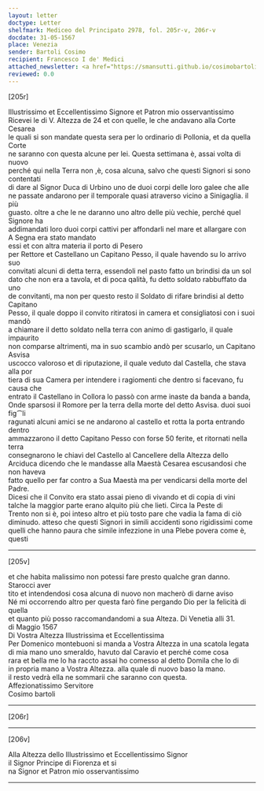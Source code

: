 ```yaml
---
layout: letter
doctype: Letter
shelfmark: Mediceo del Principato 2978, fol. 205r-v, 206r-v
docdate: 31-05-1567
place: Venezia
sender: Bartoli Cosimo
recipient: Francesco I de' Medici
attached_newsletter: <a href="https://smansutti.github.io/cosimobartoli/texts/3080_018/">3080_018</a>
reviewed: 0.0
---
```


[205r]  
  
  
Illustrissimo et Eccellentissimo Signore et Patron mio osservantissimo  
Ricevei le di V. Altezza de 24 et con quelle, le che andavano alla Corte Cesarea  
le quali si son mandate questa sera per lo ordinario di Pollonia, et da quella Corte  
ne saranno con questa alcune per lei. Questa settimana è, assai volta di nuovo  
perché qui nella Terra non ,è, cosa alcuna, salvo che questi Signori si sono contentati  
di dare al Signor Duca di Urbino uno de duoi corpi delle loro galee che alle  
ne passate andarono per il temporale quasi atraverso vicino a Sinigaglia. il più  
guasto. oltre a che le ne daranno uno altro delle più vechie, perché quel Signore ha  
addimandati loro duoi corpi cattivi per affondarli nel mare et allargare con  
A Segna era stato mandato  
essi et con altra materia il porto di Pesero  
per Rettore et Castellano un Capitano Pesso, il quale havendo su lo arrivo suo  
convitati alcuni di detta terra, essendoli nel pasto fatto un brindisi da un sol  
dato che non era a tavola, et di poca qalità, fu detto soldato rabbuffato da uno  
de convitanti, ma non per questo resto il Soldato di rifare brindisi al detto Capitano  
Pesso, il quale doppo il convito ritiratosi in camera et consigliatosi con i suoi mandò  
a chiamare il detto soldato nella terra con animo di gastigarlo, il quale impaurito  
non comparse altrimenti, ma in suo scambio andò per scusarlo, un Capitano Asvisa  
uscocco valoroso et di riputazione, il quale veduto dal Castella, che stava alla por  
tiera di sua Camera per intendere i ragiomenti che dentro si facevano, fu causa che  
entrato il Castellano in Collora lo passò con arme inaste da banda a banda,  
Onde sparsosi il Romore per la terra della morte del detto Asvisa. duoi suoi fig⁀li  
ragunati alcuni amici se ne andarono al castello et rotta la porta entrando dentro  
ammazzarono il detto Capitano Pesso con forse 50 ferite, et ritornati nella terra  
consegnarono le chiavi del Castello al Cancellere della Altezza dello  
Arciduca dicendo che le mandasse alla Maestà Cesarea escusandosi che non haveva  
fatto quello per far contro a Sua Maestà ma per vendicarsi della morte del Padre.  
Dicesi che il Convito era stato assai pieno di vivando et di copia di vini  
talche la maggior parte erano alquito più che lieti. Circa la Peste di  
Trento non si è, poi inteso altro et più tosto pare che vadia la fama di ciò  
diminudo. atteso che questi Signori in simili accidenti sono rigidissimi come  
quelli che hanno paura che simile infezzione in una Plebe povera come è, questi  
  
---  

[205v]  
  
  
et che habita malissimo non potessi fare presto qualche gran danno. Starocci aver  
tito et intendendosi cosa alcuna di nuovo non macherò di darne aviso  
Né mi occorrendo altro per questa farò fine pergando Dio per la felicità di quella  
et quanto più posso raccomandandomi a sua Alteza. Di Venetia alli 31.  
di Maggio 1567  
Di Vostra Altezza Illustrissima et Eccellentissima  
Per Domenico montebuoni si manda a Vostra Altezza in una scatola legata  
di mia mano uno smeraldo, havuto dal Caravio et perché come cosa  
rara et bella me lo ha raccto assai ho comesso al detto Domila che lo di  
in propria mano a Vostra Altezza. alla quale di nuovo baso la mano.  
il resto vedrà ella ne sommarii che saranno con questa.  
Affezionatissimo Servitore  
Cosimo bartoli  
  
---  

[206r]  
  
  
  
---  

[206v]  
  
  
Alla Altezza dello Illustrissimo et Eccellentissimo Signor  
il Signor Principe di Fiorenza et si  
na Signor et Patron mio osservantissimo  
  
---  

